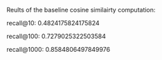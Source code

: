 Reults of the baseline cosine similairty computation:

recall@10: 0.4824175824175824

recall@100: 0.7279025322503584

recall@1000: 0.8584806497849976
